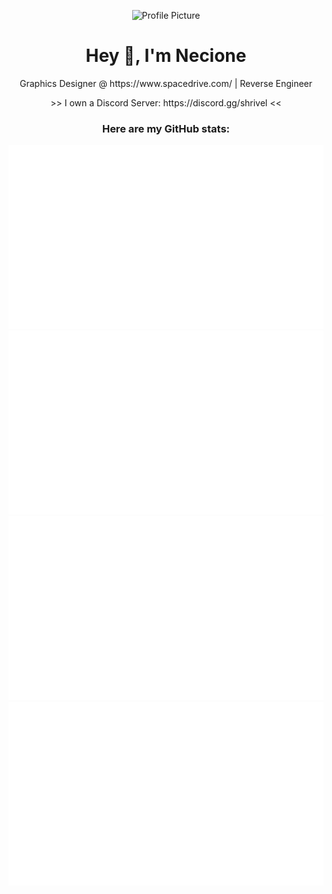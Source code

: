 
<p align="center">
  <p align="center">
    <img width="150" height="150" src="https://file.coffee/u/DztBZzxcL1f1y2RW5QdTU.jpg" alt="Profile Picture">
      </p>
    <h1 align="center"><b>Hey 👋, I'm Necione</b></h1>
    <p align="center">
      Graphics Designer @ https://www.spacedrive.com/ | Reverse Engineer
    <p align="center">
      >> I own a Discord Server: https://discord.gg/shrivel <<
  </p>
</p>

<p align="center">
  <p align="center">
    <h3 align="center">Here are my GitHub stats:</h3>
  </p>
    <p align="center">
  <img src="https://raw.githubusercontent.com/necione/github-stats/master/generated/overview.svg#gh-dark-mode-only" />
  <img src="https://raw.githubusercontent.com/necione/github-stats/master/generated/languages.svg#gh-dark-mode-only" />
  <img src="https://raw.githubusercontent.com/necione/github-stats/master/generated/overview.svg#gh-light-mode-only" />
  <img src="https://raw.githubusercontent.com/necione/github-stats/master/generated/languages.svg#gh-light-mode-only" />
</p>

